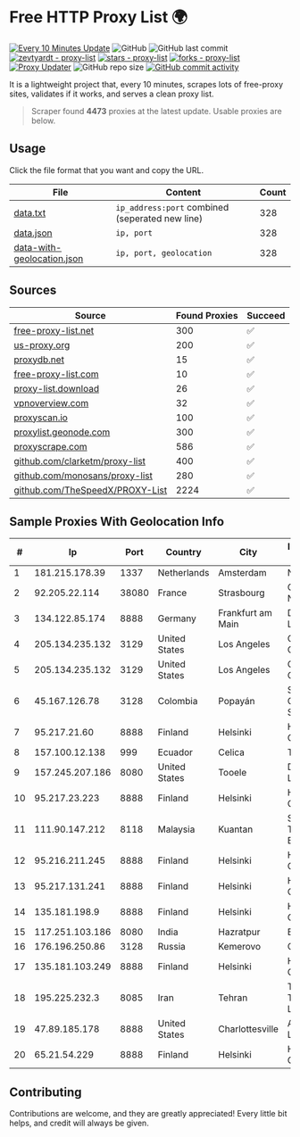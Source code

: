
# Free HTTP Proxy List 🌍

[![Every 10 Minutes Update](https://github.com/mertguvencli/http-proxy-list/actions/workflows/main.yml/badge.svg?branch=main)](https://github.com/mertguvencli/http-proxy-list/actions/workflows/main.yml)
![GitHub](https://img.shields.io/github/license/mertguvencli/http-proxy-list)
![GitHub last commit](https://img.shields.io/github/last-commit/mertguvencli/http-proxy-list)
[![zevtyardt - proxy-list](https://img.shields.io/static/v1?label=zevtyardt&message=proxy-list&color=blue&logo=github)](https://github.com/zevtyardt/proxy-list "Go to GitHub repo")
[![stars - proxy-list](https://img.shields.io/github/stars/zevtyardt/proxy-list?style=social)](https://github.com/zevtyardt/proxy-list)
[![forks - proxy-list](https://img.shields.io/github/forks/zevtyardt/proxy-list?style=social)](https://github.com/zevtyardt/proxy-list)
[![Proxy Updater](https://github.com/zevtyardt/proxy-list/workflows/Proxy%20Updater/badge.svg)](https://github.com/zevtyardt/proxy-list/actions?query=workflow:"Proxy+Updater")
![GitHub repo size](https://img.shields.io/github/repo-size/zevtyardt/proxy-list)
[![GitHub commit activity](https://img.shields.io/github/commit-activity/m/zevtyardt/proxy-list?logo=commits)](https://github.com/zevtyardt/proxy-list/commits/main)

It is a lightweight project that, every 10 minutes, scrapes lots of free-proxy sites, validates if it works, and serves a clean proxy list.

> Scraper found **4473** proxies at the latest update. Usable proxies are below.

## Usage

Click the file format that you want and copy the URL.

|File|Content|Count|
|----|-------|-----|
|[data.txt](https://raw.githubusercontent.com/mertguvencli/http-proxy-list/main/proxy-list/data.txt)|`ip_address:port` combined (seperated new line)|328|
|[data.json](https://raw.githubusercontent.com/mertguvencli/http-proxy-list/main/proxy-list/data.json)|`ip, port`|328|
|[data-with-geolocation.json](https://raw.githubusercontent.com/mertguvencli/http-proxy-list/main/proxy-list/data-with-geolocation.json)|`ip, port, geolocation`|328|

## Sources

|Source|Found Proxies|Succeed|
|------|-------------|-------|
|[free-proxy-list.net](https://free-proxy-list.net)|300|✅|
|[us-proxy.org](https://www.us-proxy.org)|200|✅|
|[proxydb.net](http://proxydb.net)|15|✅|
|[free-proxy-list.com](https://free-proxy-list.com/?page=&port=&type%5B%5D=http&type%5B%5D=https&up_time=0&search=Search)|10|✅|
|[proxy-list.download](https://www.proxy-list.download/HTTP)|26|✅|
|[vpnoverview.com](https://vpnoverview.com/privacy/anonymous-browsing/free-proxy-servers)|32|✅|
|[proxyscan.io](https://www.proxyscan.io)|100|✅|
|[proxylist.geonode.com](https://proxylist.geonode.com/api/proxy-list?limit=300&page=1&sort_by=lastChecked&sort_type=desc&protocols=http,https)|300|✅|
|[proxyscrape.com](https://api.proxyscrape.com/v2/?request=displayproxies&protocol=http&timeout=10000&country=all&ssl=all&anonymity=all)|586|✅|
|[github.com/clarketm/proxy-list](https://raw.githubusercontent.com/clarketm/proxy-list/master/proxy-list-raw.txt)|400|✅|
|[github.com/monosans/proxy-list](https://raw.githubusercontent.com/monosans/proxy-list/main/proxies/http.txt)|280|✅|
|[github.com/TheSpeedX/PROXY-List](https://raw.githubusercontent.com/TheSpeedX/PROXY-List/master/http.txt)|2224|✅|


## Sample Proxies With Geolocation Info

|#|Ip|Port|Country|City|Internet Service Provider|
|-|--|----|-------|----|-------------------------|
|1|181.215.178.39|1337|Netherlands|Amsterdam|NovoServe B.V.|
|2|92.205.22.114|38080|France|Strasbourg|GD MASS Network|
|3|134.122.85.174|8888|Germany|Frankfurt am Main|DigitalOcean, LLC|
|4|205.134.235.132|3129|United States|Los Angeles|Corporate Colocation Inc|
|5|205.134.235.132|3129|United States|Los Angeles|Corporate Colocation Inc|
|6|45.167.126.78|3128|Colombia|Popayán|Sepcom Comunicaciones SAS|
|7|95.217.21.60|8888|Finland|Helsinki|Hetzner Online GmbH|
|8|157.100.12.138|999|Ecuador|Celica|Telconet S.A|
|9|157.245.207.186|8080|United States|Tooele|DigitalOcean, LLC|
|10|95.217.23.223|8888|Finland|Helsinki|Hetzner Online GmbH|
|11|111.90.147.212|8118|Malaysia|Kuantan|Shinjiru Technology Sdn Bhd|
|12|95.216.211.245|8888|Finland|Helsinki|Hetzner Online GmbH|
|13|95.217.131.241|8888|Finland|Helsinki|Hetzner Online GmbH|
|14|135.181.198.9|8888|Finland|Helsinki|Hetzner Online GmbH|
|15|117.251.103.186|8080|India|Hazratpur|BSNL Internet|
|16|176.196.250.86|3128|Russia|Kemerovo|Goodline.info|
|17|135.181.103.249|8888|Finland|Helsinki|Hetzner Online GmbH|
|18|195.225.232.3|8085|Iran|Tehran|TS Information Technology Limited|
|19|47.89.185.178|8888|United States|Charlottesville|Alibaba.com LLC|
|20|65.21.54.229|8888|Finland|Helsinki|Hetzner Online GmbH|



## Contributing

Contributions are welcome, and they are greatly appreciated! Every
little bit helps, and credit will always be given.

